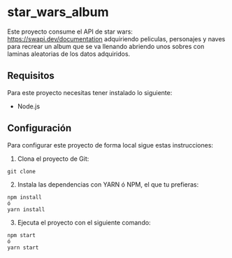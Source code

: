 # star_wars_album
Este proyecto consume el API de star wars: https://swapi.dev/documentation adquiriendo peliculas, personajes y naves para recrear un album que se va llenando abriendo unos sobres con laminas aleatorias de los datos adquiridos. 

## Requisitos
Para este proyecto necesitas tener instalado lo siguiente:

* Node.js

## Configuración
Para configurar este proyecto de forma local sigue estas instrucciones:

1. Clona el proyecto de Git:
```
git clone
```
2. Instala las dependencias con YARN ó NPM, el que tu prefieras:
```
npm install
ó
yarn install
```
3. Ejecuta el proyecto con el siguiente comando:
```
npm start
ó
yarn start
```

